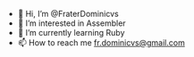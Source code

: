 - 👋 Hi, I’m @FraterDominicvs
- 👀 I’m interested in Assembler
- 🌱 I’m currently learning Ruby
- 📫 How to reach me fr.dominicvs@gmail.com

<!---
FraterDominicvs/FraterDominicvs is a ✨ special ✨ repository because its `README.md` (this file) appears on your GitHub profile.
You can click the Preview link to take a look at your changes.
--->
